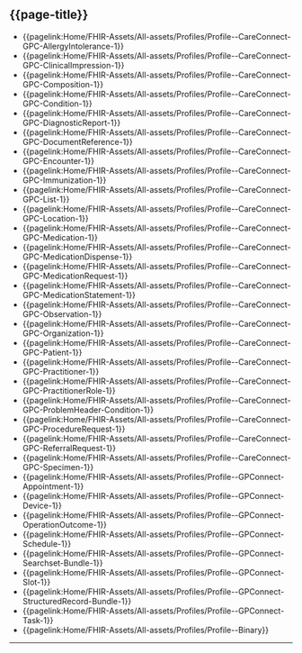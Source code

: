 ## {{page-title}}

- {{pagelink:Home/FHIR-Assets/All-assets/Profiles/Profile--CareConnect-GPC-AllergyIntolerance-1}}
- {{pagelink:Home/FHIR-Assets/All-assets/Profiles/Profile--CareConnect-GPC-ClinicalImpression-1}}
- {{pagelink:Home/FHIR-Assets/All-assets/Profiles/Profile--CareConnect-GPC-Composition-1}}
- {{pagelink:Home/FHIR-Assets/All-assets/Profiles/Profile--CareConnect-GPC-Condition-1}}
- {{pagelink:Home/FHIR-Assets/All-assets/Profiles/Profile--CareConnect-GPC-DiagnosticReport-1}}
- {{pagelink:Home/FHIR-Assets/All-assets/Profiles/Profile--CareConnect-GPC-DocumentReference-1}}
- {{pagelink:Home/FHIR-Assets/All-assets/Profiles/Profile--CareConnect-GPC-Encounter-1}}
- {{pagelink:Home/FHIR-Assets/All-assets/Profiles/Profile--CareConnect-GPC-Immunization-1}}
- {{pagelink:Home/FHIR-Assets/All-assets/Profiles/Profile--CareConnect-GPC-List-1}}
- {{pagelink:Home/FHIR-Assets/All-assets/Profiles/Profile--CareConnect-GPC-Location-1}}
- {{pagelink:Home/FHIR-Assets/All-assets/Profiles/Profile--CareConnect-GPC-Medication-1}}
- {{pagelink:Home/FHIR-Assets/All-assets/Profiles/Profile--CareConnect-GPC-MedicationDispense-1}}
- {{pagelink:Home/FHIR-Assets/All-assets/Profiles/Profile--CareConnect-GPC-MedicationRequest-1}}
- {{pagelink:Home/FHIR-Assets/All-assets/Profiles/Profile--CareConnect-GPC-MedicationStatement-1}}
- {{pagelink:Home/FHIR-Assets/All-assets/Profiles/Profile--CareConnect-GPC-Observation-1}}
- {{pagelink:Home/FHIR-Assets/All-assets/Profiles/Profile--CareConnect-GPC-Organization-1}}
- {{pagelink:Home/FHIR-Assets/All-assets/Profiles/Profile--CareConnect-GPC-Patient-1}}
- {{pagelink:Home/FHIR-Assets/All-assets/Profiles/Profile--CareConnect-GPC-Practitioner-1}}
- {{pagelink:Home/FHIR-Assets/All-assets/Profiles/Profile--CareConnect-GPC-PractitionerRole-1}}
- {{pagelink:Home/FHIR-Assets/All-assets/Profiles/Profile--CareConnect-GPC-ProblemHeader-Condition-1}}
- {{pagelink:Home/FHIR-Assets/All-assets/Profiles/Profile--CareConnect-GPC-ProcedureRequest-1}}
- {{pagelink:Home/FHIR-Assets/All-assets/Profiles/Profile--CareConnect-GPC-ReferralRequest-1}}
- {{pagelink:Home/FHIR-Assets/All-assets/Profiles/Profile--CareConnect-GPC-Specimen-1}}
- {{pagelink:Home/FHIR-Assets/All-assets/Profiles/Profile--GPConnect-Appointment-1}}
- {{pagelink:Home/FHIR-Assets/All-assets/Profiles/Profile--GPConnect-Device-1}}
- {{pagelink:Home/FHIR-Assets/All-assets/Profiles/Profile--GPConnect-OperationOutcome-1}}
- {{pagelink:Home/FHIR-Assets/All-assets/Profiles/Profile--GPConnect-Schedule-1}}
- {{pagelink:Home/FHIR-Assets/All-assets/Profiles/Profile--GPConnect-Searchset-Bundle-1}}
- {{pagelink:Home/FHIR-Assets/All-assets/Profiles/Profile--GPConnect-Slot-1}}
- {{pagelink:Home/FHIR-Assets/All-assets/Profiles/Profile--GPConnect-StructuredRecord-Bundle-1}}
- {{pagelink:Home/FHIR-Assets/All-assets/Profiles/Profile--GPConnect-Task-1}}
- {{pagelink:Home/FHIR-Assets/All-assets/Profiles/Profile--Binary}}

---